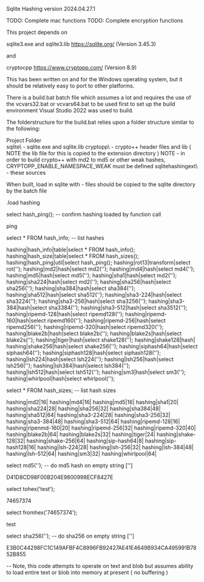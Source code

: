 Sqlite Hashing version 2024.04.27.1

TODO: Complete mac functions
TODO: Complete encryption functions

This project depends on 

sqlite3.exe and  sqlite3.lib https://sqlite.org/ (Version 3.45.3)

and 

cryptocpp https://www.cryptopp.com/ (Version 8.9)

This has been written on and for the Windows operating system, but it should be relatively easy to port to other platforms.

There is a build.bat batch file which assumes a lot and requires the use of the vcvars32.bat or vcvars64.bat to be used first to set up the build environment
Visual Studio 2022 was used to build.

The folderstructure for the  build.bat relies upon a folder structure similar to the following:

Project Folder\
  sqlite\ - sqlite.exe and sqlite.lib
  cryptopp\ - crypto++ header files and lib ( NOTE the lib file for this is copied to the extension directory )
    NOTE - in order to build crypto++ with md2 to md5 or other weak hashes, CRYPTOPP_ENABLE_NAMESPACE_WEAK must be defined
  sqlitehashingext\ - these sources 
  

When built, load in sqlite with - files should be copied to the sqlite directory by the batch file

.load hashing

select hash_ping(); -- confirm hashing loaded by function call

ping

select * FROM hash_info; -- list hashes

hashing|hash_info|table|select * FROM hash_info();
hashing|hash_size|table|select * FROM hash_sizes();
hashing|hash_ping|util|select hash_ping();
hashing|rot13|transform|select rot('');
hashing|md2|hash|select md2('');
hashing|md4|hash|select md4('');
hashing|md5|hash|select md5('');
hashing|sha1|hash|select md2('');
hashing|sha224|hash|select md2('');
hashing|sha256|hash|select sha256('');
hashing|sha384|hash|select sha384('');
hashing|sha512|hash|select sha512('');
hashing|sha3-224|hash|select sha3224('');
hashing|sha3-256|hash|select sha3256('');
hashing|sha3-384|hash|select sha3384('');
hashing|sha3-512|hash|select sha3512('');
hashing|ripemd-128|hash|select ripemd128('');
hashing|ripemd-160|hash|select ripemd160('');
hashing|ripemd-256|hash|select ripemd256('');
hashing|ripemd-320|hash|select ripemd320('');
hashing|blake2b|hash|select blake2b('');
hashing|blake2s|hash|select blake2s('');
hashing|tiger|hash|select shake128('');
hashing|shake128|hash|
hashing|shake256|hash|select shake256('');
hashing|siphash64|hash|select siphash64('');
hashing|siphash128|hash|select siphash128('');
hashing|lsh224|hash|select lsh224('');
hashing|lsh256|hash|select lsh256('');
hashing|lsh384|hash|select lsh384('');
hashing|lsh512|hash|select lsh512('');
hashing|sm3|hash|select sm3('');
hashing|whirlpool|hash|select whirlpool('');

select * FROM hash_sizes; -- list hash sizes

hashing|md2|16|
hashing|md4|16|
hashing|md5|16|
hashing|sha1|20|
hashing|sha224|28|
hashing|sha256|32|
hashing|sha384|48|
hashing|sha512|64|
hashing|sha3-224|28|
hashing|sha3-256|32|
hashing|sha3-384|48|
hashing|sha3-512|64|
hashing|ripemd-128|16|
hashing|ripenmd-160|20|
hashing|ripemd-256|32|
hashing|ripemd-320|40|
hashing|blake2b|64|
hashing|blake2s|32|
hashing|tiger|24|
hashing|shake-128|32|
hashing|shake-256|64|
hashing|sip-hash64|8|
hashing|sip-hash128|16|
hashing|lsh-224|28|
hashing|lsh-256|32|
hashing|lsh-384|48|
hashing|lsh-512|64|
hashing|sm3|32|
hashing|whirlpool|64|

select md5(''); -- do md5 hash on empty string ['']

D41D8CD98F00B204E9800998ECF8427E

select tohex('test');

74657374

select fromhex('74657374');

test

select sha256(''); -- do sha256 on empty string ['']

E3B0C44298FC1C149AFBF4C8996FB92427AE41E4649B934CA495991B7852B855

-- Note, this code attempts to operate on text and blob but assumes ability to load entire text or blob into memory at present ( no buffering )
